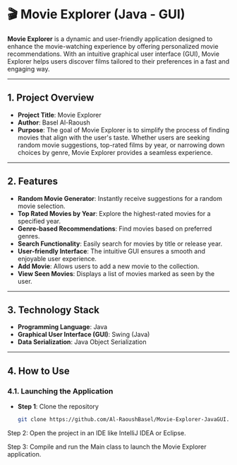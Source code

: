 # 🎬 Movie Explorer (Java - GUI)

**Movie Explorer** is a dynamic and user-friendly application designed to enhance the movie-watching experience by offering personalized movie recommendations. With an intuitive graphical user interface (GUI), Movie Explorer helps users discover films tailored to their preferences in a fast and engaging way.

---

## 1. Project Overview

- **Project Title**: Movie Explorer
- **Author**: Basel Al-Raoush
- **Purpose**: The goal of Movie Explorer is to simplify the process of finding movies that align with the user's taste. Whether users are seeking random movie suggestions, top-rated films by year, or narrowing down choices by genre, Movie Explorer provides a seamless experience.

---

## 2. Features

- **Random Movie Generator**: Instantly receive suggestions for a random movie selection.
- **Top Rated Movies by Year**: Explore the highest-rated movies for a specified year.
- **Genre-based Recommendations**: Find movies based on preferred genres.
- **Search Functionality**: Easily search for movies by title or release year.
- **User-friendly Interface**: The intuitive GUI ensures a smooth and enjoyable user experience.
- **Add Movie**: Allows users to add a new movie to the collection.
- **View Seen Movies**: Displays a list of movies marked as seen by the user.

---

## 3. Technology Stack

- **Programming Language**: Java
- **Graphical User Interface (GUI)**: Swing (Java)
- **Data Serialization**: Java Object Serialization

---

## 4. How to Use

### 4.1. Launching the Application

- **Step 1**: Clone the repository
  ```bash
  git clone https://github.com/Al-RaoushBasel/Movie-Explorer-JavaGUI.git

Step 2: Open the project in an IDE like IntelliJ IDEA or Eclipse.

Step 3: Compile and run the Main class to launch the Movie Explorer application.
